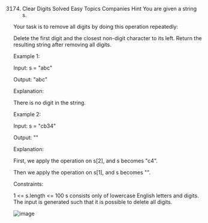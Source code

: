 3174. Clear Digits
Solved
Easy
Topics
Companies
Hint
You are given a string s.

Your task is to remove all digits by doing this operation repeatedly:

Delete the first digit and the closest non-digit character to its left.
Return the resulting string after removing all digits.

 

Example 1:

Input: s = "abc"

Output: "abc"

Explanation:

There is no digit in the string.

Example 2:

Input: s = "cb34"

Output: ""

Explanation:

First, we apply the operation on s[2], and s becomes "c4".

Then we apply the operation on s[1], and s becomes "".

 

Constraints:

1 <= s.length <= 100
s consists only of lowercase English letters and digits.
The input is generated such that it is possible to delete all digits.

![image](https://github.com/user-attachments/assets/4390e736-642f-4062-8ac0-d87d703f4501)
